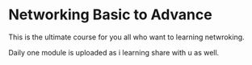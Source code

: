 # Networking Basic to Advance
 This is the ultimate course for you all who want to learning netwroking.

Daily one module is uploaded as i learning share with u as well.
